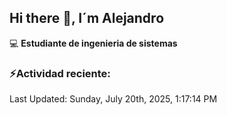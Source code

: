 ## Hi there 👋, I´m Alejandro

:computer: **Estudiante de ingenieria de sistemas**

### ⚡Actividad reciente:
<!--RECENT_ACTIVITY:start-->
<!--RECENT_ACTIVITY:end-->
<!--RECENT_ACTIVITY:last_update-->
Last Updated: Sunday, July 20th, 2025, 1:17:14 PM
<!--RECENT_ACTIVITY:last_update_end-->

<!--
**Alejandro2745/Alejandro2745** is a ✨ _special_ ✨ repository because its `README.md` (this file) appears on your GitHub profile.

Here are some ideas to get you started:

- 🔭 I’m currently working on ...
- 🌱 I’m currently learning ...
- 👯 I’m looking to collaborate on ...
- 🤔 I’m looking for help with ...
- 💬 Ask me about ...
- 📫 How to reach me: ...
- 😄 Pronouns: ...
- ⚡ Fun fact: ...
-->

